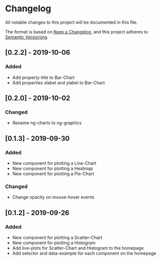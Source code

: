 # Changelog

All notable changes to this project will be documented in this file.

The format is based on [Keep a Changelog](https://keepachangelog.com/en/1.0.0/),
and this project adheres to [Semantic Versioning](https://semver.org/spec/v2.0.0.html).

## [0.2.2] - 2019-10-06

### Added

- Add property title to Bar-Chart
- Add properties xlabel and ylabel to Bar-Chart

## [0.2.0] - 2019-10-02

### Changed

- Rename ng-charts to ng-graphics

## [0.1.3] - 2019-09-30

### Added

- New component for plotting a Line-Chart
- New component for plotting a Heatmap
- New component for plotting a Pie-Chart

### Changed

- Change opacity on mouse-hover events

## [0.1.2] - 2019-09-26

### Added

- New component for plotting a Scatter-Chart
- New component for plotting a Histogram
- Add live-plots for Scatter-Chart and Histogram to the homepage
- Add selector and data-example for each component on the homepage
